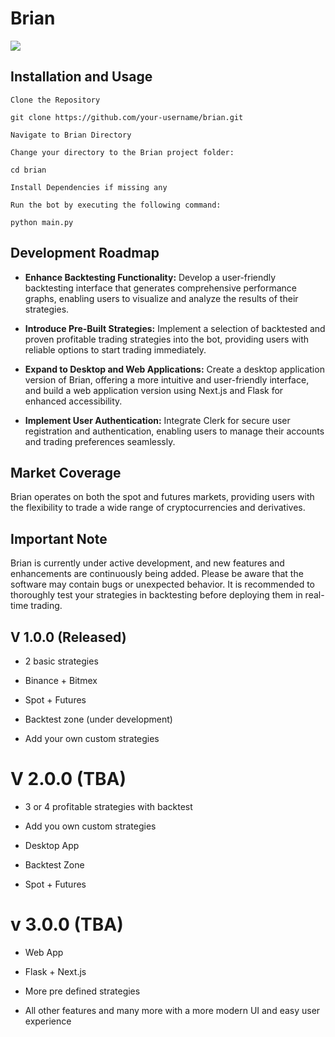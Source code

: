 # Brian

<img src="https://imageupload.io/ib/NEQ0QSI7ZJ5zPGI_1699236349.png"/>

## Installation and Usage

```
Clone the Repository

git clone https://github.com/your-username/brian.git

Navigate to Brian Directory

Change your directory to the Brian project folder:

cd brian

Install Dependencies if missing any

Run the bot by executing the following command:

python main.py

```


## Development Roadmap

* **Enhance Backtesting Functionality:** Develop a user-friendly backtesting interface that generates comprehensive performance graphs, enabling users to visualize and analyze the results of their strategies.

* **Introduce Pre-Built Strategies:** Implement a selection of backtested and proven profitable trading strategies into the bot, providing users with reliable options to start trading immediately.

* **Expand to Desktop and Web Applications:** Create a desktop application version of Brian, offering a more intuitive and user-friendly interface, and build a web application version using Next.js and Flask for enhanced accessibility.

* **Implement User Authentication:** Integrate Clerk for secure user registration and authentication, enabling users to manage their accounts and trading preferences seamlessly.

## Market Coverage

Brian operates on both the spot and futures markets, providing users with the flexibility to trade a wide range of cryptocurrencies and derivatives.

## Important Note

Brian is currently under active development, and new features and enhancements are continuously being added. Please be aware that the software may contain bugs or unexpected behavior. It is recommended to thoroughly test your strategies in backtesting before deploying them in real-time trading.

## V 1.0.0 (Released)

- 2 basic strategies

- Binance + Bitmex 

- Spot + Futures

- Backtest zone (under development)

- Add your own custom strategies

# V 2.0.0 (TBA)

- 3 or 4 profitable strategies with backtest

- Add you own custom strategies

- Desktop App

- Backtest Zone

- Spot + Futures

# v 3.0.0 (TBA)

- Web App

- Flask + Next.js

- More pre defined strategies

- All other features and many more with a more modern UI and easy user experience
